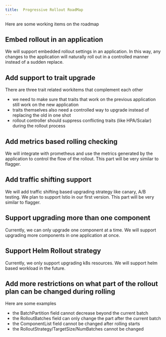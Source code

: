 ```yaml
---
title:  Progressive Rollout RoadMap
---
```


Here are some working items on the roadmap

## Embed rollout in an application

We will support embedded rollout settings in an application. In this way, any changes to the
application will naturally roll out in a controlled manner instead of a sudden replace.

## Add support to trait upgrade

There are three trait related workitems that complement each other

- we need to make sure that traits that work on the previous application still work on the new
  application
- traits themselves also need a controlled way to upgrade instead of replacing the old in one shot
- rollout controller should suppress conflicting traits (like HPA/Scalar) during the rollout process

## Add metrics based rolling checking

We will integrate with prometheus and use the metrics generated by the application to control the
flow of the rollout. This part will be very similar to flagger.

## Add traffic shifting support

We will add traffic shifting based upgrading strategy like canary, A/B testing. We plan to support
Istio in our first version. This part will be very similar to flagger.

## Support upgrading more than one component

Currently, we can only upgrade one component at a time. We will support upgrading more components in
one application at once.

## Support Helm Rollout strategy

Currently, we only support upgrading k8s resources. We will support helm based workload in the
future.

## Add more restrictions on what part of the rollout plan can be changed during rolling

Here are some examples

- the BatchPartition field cannot decrease beyond the current batch
- the RolloutBatches field can only change the part after the current batch
- the ComponentList field cannot be changed after rolling starts
- the RolloutStrategy/TargetSize/NumBatches cannot be changed
